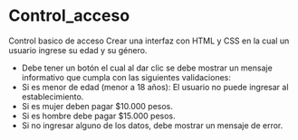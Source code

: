 # Control_acceso
Control basico de acceso
Crear una interfaz con HTML y CSS en la cual un usuario ingrese su edad y su
género.
- Debe tener un botón el cual al dar clic se debe mostrar un mensaje informativo que
cumpla con las siguientes validaciones:
- Si es menor de edad (menor a 18 años): El usuario no puede ingresar al
establecimiento.
- Si es mujer deben pagar $10.000 pesos.
- Si es hombre debe pagar $15.000 pesos.
- Si no ingresar alguno de los datos, debe mostrar un mensaje de error. 
